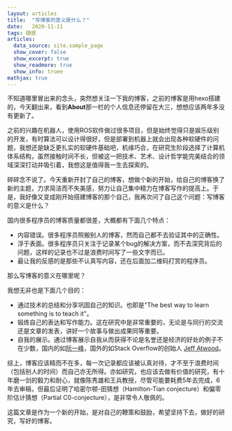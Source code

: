 ```yaml
---
layout: articles
title:  "写博客的意义是什么？"
date:   2020-11-11
tags: 随感
articles:
  data_source: site.sample_page
  show_cover: false
  show_excerpt: true
  show_readmore: true
  show_info: truee
mathjax: true
---
```


不知道哪里冒出来的念头，突然想关注一下我的博客，之前的博客是用hexo搭建的，今天翻出来，看到**About**那一栏的个人信息还停留在大三，想想应该两年多没有更新了。

之前的兴趣在机器人，使用ROS软件做过很多项目，但是始终觉得只是娱乐级别的开发，有时算法可以设计得很好，但是部署到机器上就会出现各种软硬件的问题，我想还是缺乏更扎实的软硬件基础吧，机缘巧合，在研究生阶段选择了计算机体系结构，虽然接触时间不长，但被这一把技术、艺术、设计哲学能完美结合的领域深深打动并吸引着，我想这是值得我一生去探索的。

碎碎念不说了。今天重新开封了自己的博客，想做个新的开始，给自己的博客换了新的主题，力求简洁而不失美感，努力让自己集中精力在博客写作的提高上。于是，我好像又变成刚开始搭建博客的那个自己，我再次问了自己这个问题：写博客的意义是什么？

国内很多程序员的博客质量都很差，大概都有下面几个特点：
- 内容错误。很多程序员照搬别人的博客，然而自己都不去验证其中的正确性。
- 浮于表面。很多程序员只关注于记录某个bug的解决方案，而不去深究背后的问题，这样的记录也不过是浪费时间写了一些文字而已。
- 最让我的反感的是那些不认真写内容，还在后面加二维码打赏的程序员。

那么写博客的意义在哪里呢？

我想无非也是下面几个目的：
- 通过技术的总结和分享巩固自己的知识。也即是"The best way to learn something is to teach it"。
- 锻炼自己的表达和写作能力。这在研究中是非常重要的，无论是与同行的交流还是文章的发表，讲好一个故事与做出成果同等重要。
- 自我的展示。通过博客展示自我从而获得不论是名誉还是经济的好处的例子不在少数，国内的如[阮一峰](http://www.ruanyifeng.com/blog/)，国外的如Stack Overflow的创始人 [Jeff Atwood](https://blog.codinghorror.com/)。

综上，博客应该精而不在多，每一次记录都应该被认真对待，才不至于浪费时间（包括别人的时间）而自己亦无所得。亦如研究，也应该去做有价值的研究，有十年磨一剑的毅力和耐心，就像陈秀雄和王兵教授，尽管可能要耗费5年去完成，6年去审稿，但最后证明了哈密尔顿-田猜想（Hamilton-Tian conjecture）和偏零阶估计猜想（Partial C0-conjecture），是非常令人敬佩的。

这篇文章是作为一个新的开始，是对自己的鞭策和鼓励，希望坚持下去，做好的研究，写好的博客。
